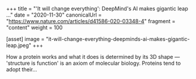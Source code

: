 +++
title = "'It will change everything': DeepMind's AI makes gigantic leap ..."
date = "2020-11-30"
canonicalUrl = "https://www.nature.com/articles/d41586-020-03348-4"
fragment = "content"
weight = 100

[asset]
    image = "it-will-change-everything-deepminds-ai-makes-gigantic-leap.jpeg"
+++

How a protein works and what it does is determined by its 3D shape — 
'structure is function' is an axiom of molecular biology. Proteins tend to 
adopt their...
